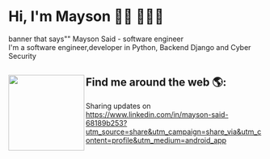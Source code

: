 # Hi, I'm Mayson 👋🏾 👩🏾‍💻

 banner that says"" Mayson Said - software engineer        
I'm a software engineer,developer in Python, Backend Django and Cyber Security


## Find me around the web 🌎: <a href="https://github.com/sponsors/M0nica"><img align="left" width="150" height="150" src="https://github.com/M0nica/M0nica/blob/main/octomonica/m0nica-octocat-rotating.gif?raw=true"></a>
Sharing updates on https://www.linkedin.com/in/mayson-said-68189b253?utm_source=share&utm_campaign=share_via&utm_content=profile&utm_medium=android_app
